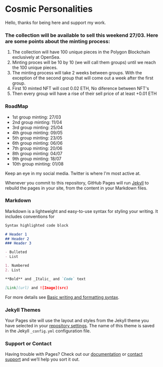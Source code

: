 # Cosmic Personalities
Hello, thanks for being here and support my work. 


### The collection will be available to sell this weekend 27/03. Here are some points about the minting process:
1. The collection will have 100 unique pieces in the Polygon Blockchain exclusively at OpenSea.
2. Minting proces will be 10 by 10 (we will call them groups) until we reach the 100 unique pieces.
3. The minting process will take 2 weeks between groups. With the exception of the second group that will come out a week after the first group.
4. First 10 minted NFT will cost 0.02 ETH, No diference between NFT's
5. Then every group will have a rise of their sell price of at least +0.01 ETH

### RoadMap
- 1st group minting: 27/03
- 2nd group minting: 11/04
- 3rd group minting: 25/04
- 4th group minting: 09/05
- 5th group minting: 23/05
- 6th group minting: 06/06
- 7th group minting: 20/06
- 8th group minting: 04/07
- 9th group minting: 18/07
- 10th group minting: 01/08

Keep an eye in my social media. Twitter is where I'm most active at.

Whenever you commit to this repository, GitHub Pages will run [Jekyll](https://jekyllrb.com/) to rebuild the pages in your site, from the content in your Markdown files.

### Markdown

Markdown is a lightweight and easy-to-use syntax for styling your writing. It includes conventions for

```markdown
Syntax highlighted code block

# Header 1
## Header 2
### Header 3

- Bulleted
- List

1. Numbered
2. List

**Bold** and _Italic_ and `Code` text

[Link](url) and ![Image](src)
```

For more details see [Basic writing and formatting syntax](https://docs.github.com/en/github/writing-on-github/getting-started-with-writing-and-formatting-on-github/basic-writing-and-formatting-syntax).

### Jekyll Themes

Your Pages site will use the layout and styles from the Jekyll theme you have selected in your [repository settings](https://github.com/BoicotArtist/Boicot.github.io/settings/pages). The name of this theme is saved in the Jekyll `_config.yml` configuration file.

### Support or Contact

Having trouble with Pages? Check out our [documentation](https://docs.github.com/categories/github-pages-basics/) or [contact support](https://support.github.com/contact) and we’ll help you sort it out.
